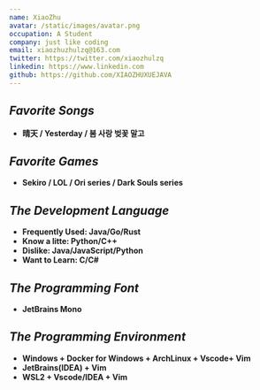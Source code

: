 ```yaml
---
name: XiaoZhu
avatar: /static/images/avatar.png
occupation: A Student
company: just like coding
email: xiaozhuzhulzq@163.com
twitter: https://twitter.com/xiaozhulzq
linkedin: https://www.linkedin.com
github: https://github.com/XIAOZHUXUEJAVA
---
```


## _Favorite Songs_

- **晴天 / Yesterday / 봄 사랑 벚꽃 말고**

## _Favorite Games_

- **Sekiro / LOL / Ori series / Dark Souls series**

## _The Development Language_

- **Frequently Used: Java/Go/Rust**
- **Know a litte: Python/C++**
- **Dislike: Java/JavaScript/Python**
- **Want to Learn: C/C#**

## _The Programming Font_

- **JetBrains Mono**

## _The Programming Environment_

- **Windows + Docker for Windows + ArchLinux + Vscode+ Vim**
- **JetBrains(IDEA) + Vim**
- **WSL2 + Vscode/IDEA + Vim**
